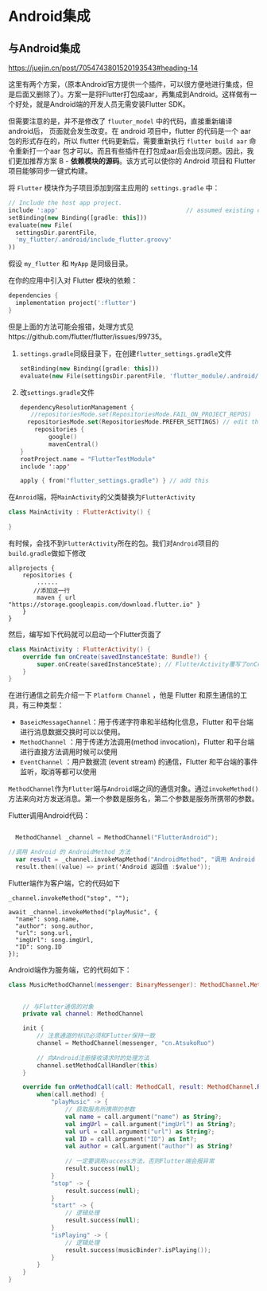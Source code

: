 # Android集成



## 与Android集成

https://juejin.cn/post/7054743801520193543#heading-14



这里有两个方案，（原本Android官方提供一个插件，可以很方便地进行集成，但是后面又删除了）。方案一是将Flutter打包成aar，再集成到Android。这样做有一个好处，就是Android端的开发人员无需安装Flutter SDK。

但需要注意的是，并不是修改了 `fluuter_model` 中的代码，直接重新编译 android后， 页面就会发生改变。在 android 项目中，flutter 的代码是一个 aar 包的形式存在的，所以 flutter 代码更新后，需要重新执行 `flutter build aar` 命令重新打一个aar 包才可以。而且有些插件在打包成aar后会出现问题。因此，我们更加推荐方案 B - **依赖模块的源码**。该方式可以使你的 Android 项目和 Flutter 项目能够同步一键式构建。

将 `Flutter` 模块作为子项目添加到宿主应用的 `settings.gradle` 中：

```dart
// Include the host app project.
include ':app'                                    // assumed existing content
setBinding(new Binding([gradle: this]))                                // new
evaluate(new File(                                                     // new
  settingsDir.parentFile,                                              // new
  'my_flutter/.android/include_flutter.groovy'                         // new
))                                                                     // new

```

假设 `my_flutter` 和 `MyApp` 是同级目录。

在你的应用中引入对 Flutter 模块的依赖：

```dart
dependencies {
  implementation project(':flutter')
}
```

但是上面的方法可能会报错，处理方式见https://github.com/flutter/flutter/issues/99735。

1. `settings.gradle`同级目录下，在创建`flutter_settings.gradle`文件

   ~~~dart
   setBinding(new Binding([gradle: this]))
   evaluate(new File(settingsDir.parentFile, 'flutter_module/.android/include_flutter.groovy'))
   ~~~

2. 改`settings.gradle`文件

   ~~~kotlin
   dependencyResolutionManagement {
      //repositoriesMode.set(RepositoriesMode.FAIL_ON_PROJECT_REPOS)
     repositoriesMode.set(RepositoriesMode.PREFER_SETTINGS) // edit this
       repositories {
           google()
           mavenCentral()
   }
   rootProject.name = "FlutterTestModule"
   include ':app'
   
   apply { from("flutter_settings.gradle") } // add this
   ~~~





在`Anroid`端，将`MainActivity`的父类替换为`FlutterActivity`

~~~kotlin
class MainActivity : FlutterActivity() {
    
}
~~~

有时候，会找不到`FlutterActivity`所在的包。我们对`Android`项目的`build.gradle`做如下修改

~~~
allprojects {
    repositories {
        ......
       //添加这一行
        maven { url "https://storage.googleapis.com/download.flutter.io" }
    }
}
~~~

然后，编写如下代码就可以启动一个Flutter页面了

~~~kotlin
class MainActivity : FlutterActivity() {
    override fun onCreate(savedInstanceState: Bundle?) {
        super.onCreate(savedInstanceState);	// FlutterActivity覆写了onCreate方法
    }
}
~~~





在进行通信之前先介绍一下 `Platform Channel` ，他是 Flutter 和原生通信的工具，有三种类型：

- `BaseicMessageChannel`：用于传递字符串和半结构化信息，Flutter 和平台端进行消息数据交换时可以以使用。
- `MethodChannel` ：用于传递方法调用(method invocation)，Flutter 和平台端进行直接方法调用时候可以使用
- `EventChannel` ：用户数据流 (event stream) 的通信，Flutter 和平台端的事件监听，取消等都可以使用



`MethodChannel`作为`Flutter`端与`Android`端之间的通信对象。通过`invokeMethod()`方法来向对方发送消息。第一个参数是服务名，第二个参数是服务所携带的参数。

Flutter调用Android代码：

~~~kotlin

  MethodChannel _channel = MethodChannel("FlutterAndroid");

//调用 Android 的 AndroidMethod 方法
  var result = _channel.invokeMapMethod("AndroidMethod", "调用 Android 参数");
  result.then((value) => print('Android 返回值 :$value'));

~~~

Flutter端作为客户端，它的代码如下

```
_channel.invokeMethod("stop", "");
```

```
await _channel.invokeMethod("playMusic", {
  "name": song.name,
  "author": song.author,
  "url": song.url,
  "imgUrl": song.imgUrl,
  "ID": song.ID
});
```

Android端作为服务端，它的代码如下：

~~~kotlin
class MusicMethodChannel(messenger: BinaryMessenger): MethodChannel.MethodCallHandler {

    
    // 与Flutter通信的对象
    private val channel: MethodChannel

    init {
        // 注意通道的标识必须和Flutter保持一致
        channel = MethodChannel(messenger, "cn.AtsukoRuo")
        
        // 向Android注册接收请求时的处理方法
        channel.setMethodCallHandler(this)
    }

    override fun onMethodCall(call: MethodCall, result: MethodChannel.Result) {
        when(call.method) {
            "playMusic" -> {
   				// 获取服务所携带的参数       
                val name = call.argument("name") as String?;
                val imgUrl = call.argument("imgUrl") as String?;
                val url = call.argument("url") as String?;
                val ID = call.argument("ID") as Int?;
                val author = call.argument("author") as String?
                
                // 一定要调用success方法，否则Flutter端会报异常
                result.success(null);
            }
            "stop" -> {
                result.success(null);
            }
            "start" -> {
                // 逻辑处理
                result.success(null);
            }
            "isPlaying" -> {
                // 逻辑处理
                result.success(musicBinder?.isPlaying());
            }
        }
    }
}

~~~
